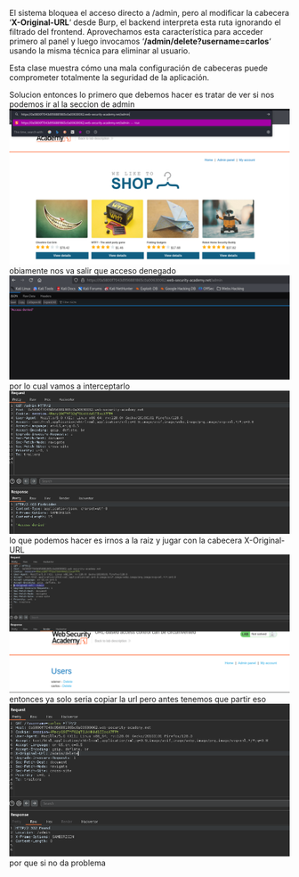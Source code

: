 El sistema bloquea el acceso directo a /admin, pero al modificar la cabecera ‘**X-Original-URL**‘ desde Burp, el backend interpreta esta ruta ignorando el filtrado del frontend. Aprovechamos esta característica para acceder primero al panel y luego invocamos ‘**/admin/delete?username=carlos**‘ usando la misma técnica para eliminar al usuario.

Esta clase muestra cómo una mala configuración de cabeceras puede comprometer totalmente la seguridad de la aplicación.

Solucion
entonces lo primero que debemos hacer es tratar de ver si nos podemos ir al la seccion de admin
![Pasted_image_20250815185957.png](/Imagenes/Pasted_image_20250815185957.png)
obiamente nos va salir que acceso denegado
![Pasted_image_20250815190038.png](/Imagenes/Pasted_image_20250815190038.png)
por lo cual vamos a interceptarlo
![Pasted_image_20250815190151.png](/Imagenes/Pasted_image_20250815190151.png)
lo que podemos hacer es irnos a la raiz y jugar con la cabecera X-Original-URL
![Pasted_image_20250815190613.png](/Imagenes/Pasted_image_20250815190613.png)
entonces ya solo seria copiar la url pero antes tenemos que partir eso
![Pasted_image_20250815190809.png](/Imagenes/Pasted_image_20250815190809.png)
por que si no da problema

